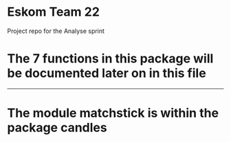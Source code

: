 # Eskom Team 22

Project repo for the Analyse sprint

# The 7 functions in this package will be documented later on in this file

<hr/>

# The module matchstick is within the package candles
